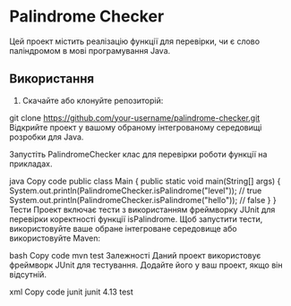 # Palindrome Checker

Цей проект містить реалізацію функції для перевірки, чи є слово паліндромом в мові програмування Java.

## Використання

1. Скачайте або клонуйте репозиторій:

git clone https://github.com/your-username/palindrome-checker.git
Відкрийте проект у вашому обраному інтегрованому середовищі розробки для Java.

Запустіть PalindromeChecker клас для перевірки роботи функції на прикладах.

java
Copy code
public class Main 
{
    public static void main(String[] args) 
    {
        System.out.println(PalindromeChecker.isPalindrome("level")); // true
        System.out.println(PalindromeChecker.isPalindrome("hello")); // false
    }
}
Тести
Проект включає тести з використанням фреймворку JUnit для перевірки коректності функції isPalindrome. Щоб запустити тести, використовуйте ваше обране інтегроване середовище або використовуйте Maven:

bash
Copy code
mvn test
Залежності
Даний проект використовує фреймворк JUnit для тестування. Додайте його у ваш проект, якщо він відсутній.

xml
Copy code
<dependencies>
    <dependency>
        <groupId>junit</groupId>
        <artifactId>junit</artifactId>
        <version>4.13</version>
        <scope>test</scope>
    </dependency>
</dependencies>
